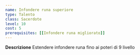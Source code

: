 ```yaml
---
name: Infondere runa superiore
type: Talento
class: Sacerdote
level: 10
cost: 5
prerequisites: [[Infondere runa migliorato]]
---
```


**Descrizione**
Estendere infondere runa fino ai poteri di 9 livello